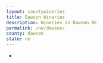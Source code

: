 ```yaml
---
layout: countywineries
title: Dawson Wineries
description: Wineries in Dawson NE
permalink: /ne/dawson/
county: dawson
state: ne
---
```

-
